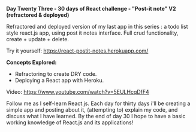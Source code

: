
**Day Twenty Three - 30 days of React challenge - "Post-it note" V2 (refractored & deployed)**

Refractored and deployed version of my last app in this series : a todo list style react.js app, using post it notes interface. Full crud functionality, create + update + delete.

Try it yourself: https://react-postit-notes.herokuapp.com/ 

**Concepts Explored:**

- Refractoring to create DRY code.
- Deploying a React app with Heroku.

Video: https://www.youtube.com/watch?v=5EULHcqDfF4

Follow me as I self-learn React.js. Each day for thirty days i'll be creating a simple app and posting about it, (attempting to) explain my code, and discuss what I have learned. By the end of day 30 I hope to have a basic working knowledge of React.js and its applications!
